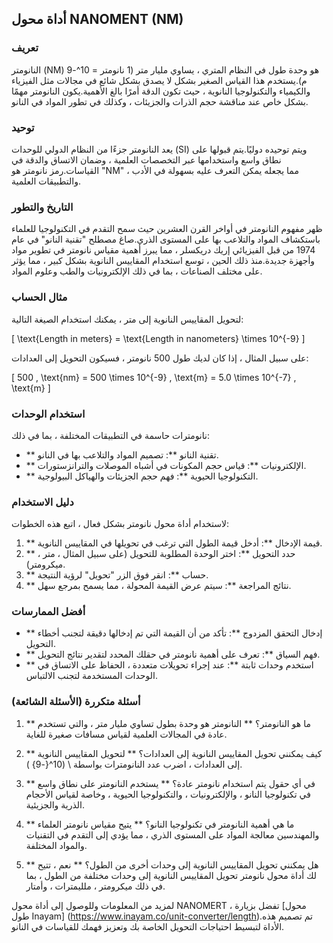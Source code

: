 ## أداة محول NANOMENT (NM)

### تعريف
النانومتر (NM) هو وحدة طول في النظام المتري ، يساوي مليار متر (1 نانومتر = 10^-9 م).يستخدم هذا القياس الصغير بشكل لا يصدق بشكل شائع في مجالات مثل الفيزياء والكيمياء والتكنولوجيا النانوية ، حيث تكون الدقة أمرًا بالغ الأهمية.يكون النانومتر مهمًا بشكل خاص عند مناقشة حجم الذرات والجزيئات ، وكذلك في تطور المواد في النانو.

### توحيد
يعد النانومتر جزءًا من النظام الدولي للوحدات (SI) ويتم توحيده دوليًا.يتم قبولها على نطاق واسع واستخدامها عبر التخصصات العلمية ، وضمان الاتساق والدقة في القياسات.رمز نانومتر هو "NM" ، مما يجعله يمكن التعرف عليه بسهولة في الأدب والتطبيقات العلمية.

### التاريخ والتطور
ظهر مفهوم النانومتر في أواخر القرن العشرين حيث سمح التقدم في التكنولوجيا للعلماء باستكشاف المواد والتلاعب بها على المستوى الذري.صاغ مصطلح "تقنية النانو" في عام 1974 من قبل الفيزيائي إريك دريكسلر ، مما يبرز أهمية مقياس نانومتر في تطوير مواد وأجهزة جديدة.منذ ذلك الحين ، توسع استخدام المقاييس النانوية بشكل كبير ، مما يؤثر على مختلف الصناعات ، بما في ذلك الإلكترونيات والطب وعلوم المواد.

### مثال الحساب
لتحويل المقاييس النانوية إلى متر ، يمكنك استخدام الصيغة التالية:

\[ \text{Length in meters} = \text{Length in nanometers} \times 10^{-9} \]

على سبيل المثال ، إذا كان لديك طول 500 نانومتر ، فسيكون التحويل إلى العدادات:

\[ 500 \, \text{nm} = 500 \times 10^{-9} \, \text{m} = 5.0 \times 10^{-7} \, \text{m} \]

### استخدام الوحدات
نانومترات حاسمة في التطبيقات المختلفة ، بما في ذلك:
- ** تقنية النانو **: تصميم المواد والتلاعب بها في النانو.
- ** الإلكترونيات **: قياس حجم المكونات في أشباه الموصلات والترانزستورات.
- ** التكنولوجيا الحيوية **: فهم حجم الجزيئات والهياكل البيولوجية.

### دليل الاستخدام
لاستخدام أداة محول نانومتر بشكل فعال ، اتبع هذه الخطوات:
1. ** قيمة الإدخال **: أدخل قيمة الطول التي ترغب في تحويلها في المقاييس النانوية.
2. ** حدد التحويل **: اختر الوحدة المطلوبة للتحويل (على سبيل المثال ، متر ، ميكرومتر).
3. ** حساب **: انقر فوق الزر "تحويل" لرؤية النتيجة.
4. ** نتائج المراجعة **: سيتم عرض القيمة المحولة ، مما يسمح بمرجع سهل.

### أفضل الممارسات
- ** إدخال التحقق المزدوج **: تأكد من أن القيمة التي تم إدخالها دقيقة لتجنب أخطاء التحويل.
- ** فهم السياق **: تعرف على أهمية نانومتر في حقلك المحدد لتقدير نتائج التحويل.
- ** استخدم وحدات ثابتة **: عند إجراء تحويلات متعددة ، الحفاظ على الاتساق في الوحدات المستخدمة لتجنب الالتباس.

### أسئلة متكررة (الأسئلة الشائعة)

1. ** ما هو النانومتر؟ **
النانومتر هو وحدة بطول تساوي مليار متر ، والتي تستخدم عادة في المجالات العلمية لقياس مسافات صغيرة للغاية.

2. ** كيف يمكنني تحويل المقاييس النانوية إلى العدادات؟ **
لتحويل المقاييس النانوية إلى العدادات ، اضرب عدد النانومترات بواسطة \ (10^{-9} \).

3. ** في أي حقول يتم استخدام نانومتر عادة؟ **
يستخدم النانومتر على نطاق واسع في تكنولوجيا النانو ، والإلكترونيات ، والتكنولوجيا الحيوية ، وخاصة لقياس الأحجام الذرية والجزيئية.

4. ** ما هي أهمية النانومتر في تكنولوجيا النانو؟ **
يتيح مقياس نانومتر العلماء والمهندسين معالجة المواد على المستوى الذري ، مما يؤدي إلى التقدم في التقنيات والمواد المختلفة.

5. ** هل يمكنني تحويل المقاييس النانوية إلى وحدات أخرى من الطول؟ **
نعم ، تتيح لك أداة محول نانومتر تحويل المقاييس النانوية إلى وحدات مختلفة من الطول ، بما في ذلك ميكرومتر ، ملليمترات ، وأمتار.

لمزيد من المعلومات وللوصول إلى أداة محول NANOMERT ، تفضل بزيارة [محول طول Inayam] (https://www.inayam.co/unit-converter/length).تم تصميم هذه الأداة لتبسيط احتياجات التحويل الخاصة بك وتعزيز فهمك للقياسات في النانو.
